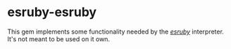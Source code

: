 # esruby-esruby
This gem implements some functionality needed by the [*esruby*](https://github.com/robfors/esruby) interpreter. It's not meant to be used on it own.
